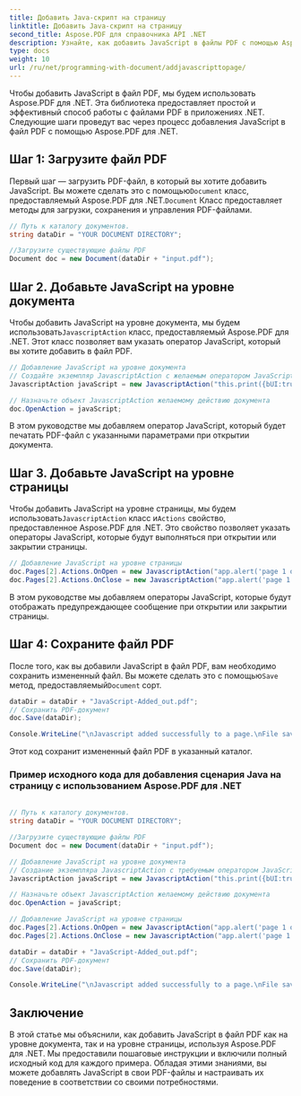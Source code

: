 ```yaml
---
title: Добавить Java-скрипт на страницу
linktitle: Добавить Java-скрипт на страницу
second_title: Aspose.PDF для справочника API .NET
description: Узнайте, как добавить JavaScript в файлы PDF с помощью Aspose.PDF для .NET. Пошаговое руководство с учебными пособиями по коду для сценариев на уровне документов и страниц.
type: docs
weight: 10
url: /ru/net/programming-with-document/addjavascripttopage/
---
```


Чтобы добавить JavaScript в файл PDF, мы будем использовать Aspose.PDF для .NET. Эта библиотека предоставляет простой и эффективный способ работы с файлами PDF в приложениях .NET. Следующие шаги проведут вас через процесс добавления JavaScript в файл PDF с помощью Aspose.PDF для .NET.

## Шаг 1: Загрузите файл PDF

 Первый шаг — загрузить PDF-файл, в который вы хотите добавить JavaScript. Вы можете сделать это с помощью`Document` класс, предоставляемый Aspose.PDF для .NET.`Document` Класс предоставляет методы для загрузки, сохранения и управления PDF-файлами.

```csharp
// Путь к каталогу документов.
string dataDir = "YOUR DOCUMENT DIRECTORY";

//Загрузите существующие файлы PDF
Document doc = new Document(dataDir + "input.pdf");
```

## Шаг 2. Добавьте JavaScript на уровне документа

 Чтобы добавить JavaScript на уровне документа, мы будем использовать`JavascriptAction` класс, предоставляемый Aspose.PDF для .NET. Этот класс позволяет вам указать оператор JavaScript, который вы хотите добавить в файл PDF.

```csharp
// Добавление JavaScript на уровне документа
// Создайте экземпляр JavascriptAction с желаемым оператором JavaScript
JavascriptAction javaScript = new JavascriptAction("this.print({bUI:true,bSilent:false,bShrinkToFit:true});");

// Назначьте объект JavascriptAction желаемому действию документа
doc.OpenAction = javaScript;
```

В этом руководстве мы добавляем оператор JavaScript, который будет печатать PDF-файл с указанными параметрами при открытии документа.

## Шаг 3. Добавьте JavaScript на уровне страницы

 Чтобы добавить JavaScript на уровне страницы, мы будем использовать`JavascriptAction` класс и`Actions` свойство, предоставленное Aspose.PDF для .NET. Это свойство позволяет указать операторы JavaScript, которые будут выполняться при открытии или закрытии страницы.

```csharp
// Добавление JavaScript на уровне страницы
doc.Pages[2].Actions.OnOpen = new JavascriptAction("app.alert('page 1 opened')");
doc.Pages[2].Actions.OnClose = new JavascriptAction("app.alert('page 1 closed')");
```

В этом руководстве мы добавляем операторы JavaScript, которые будут отображать предупреждающее сообщение при открытии или закрытии страницы.

## Шаг 4: Сохраните файл PDF

 После того, как вы добавили JavaScript в файл PDF, вам необходимо сохранить измененный файл. Вы можете сделать это с помощью`Save` метод, предоставляемый`Document` сорт.

```csharp
dataDir = dataDir + "JavaScript-Added_out.pdf";
// Сохранить PDF-документ
doc.Save(dataDir);

Console.WriteLine("\nJavascript added successfully to a page.\nFile saved at " + dataDir);
```

Этот код сохранит измененный файл PDF в указанный каталог.

### Пример исходного кода для добавления сценария Java на страницу с использованием Aspose.PDF для .NET

```csharp
            
// Путь к каталогу документов.
string dataDir = "YOUR DOCUMENT DIRECTORY";

//Загрузите существующие файлы PDF
Document doc = new Document(dataDir + "input.pdf");

// Добавление JavaScript на уровне документа
// Создание экземпляра JavascriptAction с требуемым оператором JavaScript
JavascriptAction javaScript = new JavascriptAction("this.print({bUI:true,bSilent:false,bShrinkToFit:true});");

// Назначьте объект JavascriptAction желаемому действию документа
doc.OpenAction = javaScript;

// Добавление JavaScript на уровне страницы
doc.Pages[2].Actions.OnOpen = new JavascriptAction("app.alert('page 1 opened')");
doc.Pages[2].Actions.OnClose = new JavascriptAction("app.alert('page 1 closed')");

dataDir = dataDir + "JavaScript-Added_out.pdf";
// Сохранить PDF-документ
doc.Save(dataDir);

Console.WriteLine("\nJavascript added successfully to a page.\nFile saved at " + dataDir);     
```

## Заключение

В этой статье мы объяснили, как добавить JavaScript в файл PDF как на уровне документа, так и на уровне страницы, используя Aspose.PDF для .NET. Мы предоставили пошаговые инструкции и включили полный исходный код для каждого примера. Обладая этими знаниями, вы можете добавлять JavaScript в свои PDF-файлы и настраивать их поведение в соответствии со своими потребностями.


